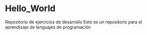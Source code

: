 # Hello_World
Repositorio de ejercicios de desarrollo
Esto es un repositorio para el aprendizaje de lenguajes de programación
